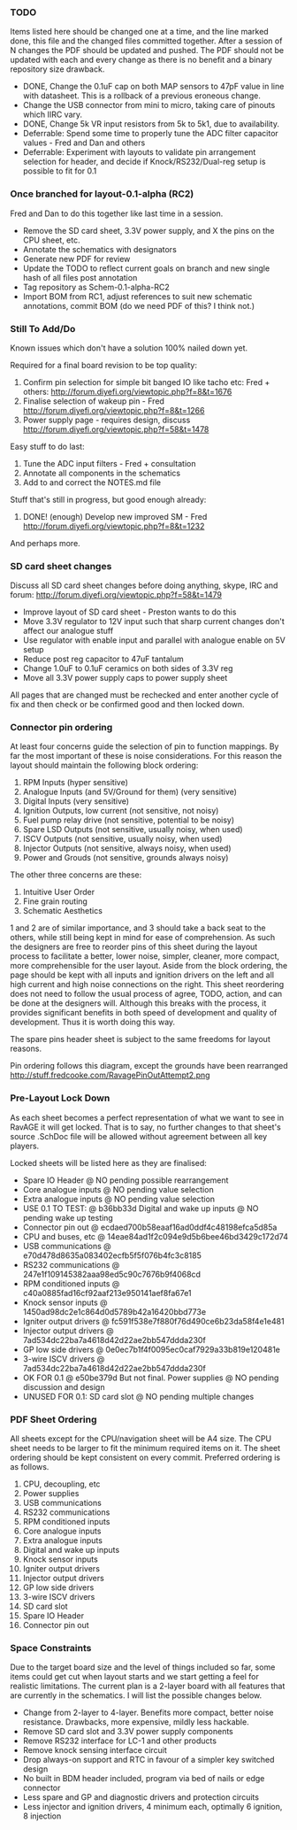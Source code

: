 ### TODO

Items listed here should be changed one at a time, and the line marked done, this
file and the changed files committed together. After a session of N changes the
PDF should be updated and pushed. The PDF should not be updated with each and
every change as there is no benefit and a binary repository size drawback.

 - DONE, Change the 0.1uF cap on both MAP sensors to 47pF value in line with datasheet. This is a rollback of a previous eroneous change.
 - Change the USB connector from mini to micro, taking care of pinouts which IIRC vary.
 - DONE, Change 5k VR input resistors from 5k to 5k1, due to availability. 
 - Deferrable: Spend some time to properly tune the ADC filter capacitor values - Fred and Dan and others
 - Deferrable: Experiment with layouts to validate pin arrangement selection for header, and decide if Knock/RS232/Dual-reg setup is possible to fit for 0.1

### Once branched for layout-0.1-alpha (RC2)

Fred and Dan to do this together like last time in a session.

 - Remove the SD card sheet, 3.3V power supply, and X the pins on the CPU sheet, etc.
 - Annotate the schematics with designators
 - Generate new PDF for review
 - Update the TODO to reflect current goals on branch and new single hash of all files post annotation
 - Tag repository as Schem-0.1-alpha-RC2
 - Import BOM from RC1, adjust references to suit new schematic annotations, commit BOM (do we need PDF of this? I think not.)

### Still To Add/Do

Known issues which don't have a solution 100% nailed down yet.

Required for a final board revision to be top quality:

 1. Confirm pin selection for simple bit banged IO like tacho etc: Fred + others: http://forum.diyefi.org/viewtopic.php?f=8&t=1676
 2. Finalise selection of wakeup pin - Fred http://forum.diyefi.org/viewtopic.php?f=8&t=1266
 3. Power supply page - requires design, discuss http://forum.diyefi.org/viewtopic.php?f=58&t=1478

Easy stuff to do last:

 1. Tune the ADC input filters - Fred + consultation
 2. Annotate all components in the schematics
 3. Add to and correct the NOTES.md file

Stuff that's still in progress, but good enough already:

 1. DONE! (enough) Develop new improved SM - Fred http://forum.diyefi.org/viewtopic.php?f=8&t=1232

And perhaps more.

### SD card sheet changes

Discuss all SD card sheet changes before doing anything, skype, IRC and forum: http://forum.diyefi.org/viewtopic.php?f=58&t=1479

 - Improve layout of SD card sheet - Preston wants to do this
 - Move 3.3V regulator to 12V input such that sharp current changes don't affect our analogue stuff
 - Use regulator with enable input and parallel with analogue enable on 5V setup
 - Reduce post reg capacitor to 47uF tantalum
 - Change 1.0uF to 0.1uF ceramics on both sides of 3.3V reg
 - Move all 3.3V power supply caps to power supply sheet

All pages that are changed must be rechecked and enter another cycle of fix and
then check or be confirmed good and then locked down.

### Connector pin ordering

At least four concerns guide the selection of pin to function mappings. By far
the most important of these is noise considerations. For this reason the layout
should maintain the following block ordering:

 1. RPM Inputs (hyper sensitive)
 2. Analogue Inputs (and 5V/Ground for them) (very sensitive)
 3. Digital Inputs (very sensitive)
 4. Ignition Outputs, low current (not sensitive, not noisy)
 5. Fuel pump relay drive (not sensitive, potential to be noisy)
 6. Spare LSD Outputs (not sensitive, usually noisy, when used)
 7. ISCV Outputs (not sensitive, usually noisy, when used)
 8. Injector Outputs (not sensitive, always noisy, when used)
 9. Power and Grouds (not sensitive, grounds always noisy)

The other three concerns are these:

 1. Intuitive User Order
 2. Fine grain routing
 3. Schematic Aesthetics

1 and 2 are of similar importance, and 3 should take a back seat to the others,
while still being kept in mind for ease of comprehension. As such the designers
are free to reorder pins of this sheet during the layout process to facilitate a
better, lower noise, simpler, cleaner, more compact, more comprehensible for the
user layout. Aside from the block ordering, the page should be kept with all
inputs and ignition drivers on the left and all high current and high noise
connections on the right. This sheet reordering does not need to follow the
usual process of agree, TODO, action, and can be done at the designers will.
Although this breaks with the process, it provides significant benefits in both
speed of development and quality of development. Thus it is worth doing this way.

The spare pins header sheet is subject to the same freedoms for layout reasons.

Pin ordering follows this diagram, except the grounds have been rearranged http://stuff.fredcooke.com/RavagePinOutAttempt2.png

### Pre-Layout Lock Down

As each sheet becomes a perfect representation of what we want to see in RavAGE
it will get locked. That is to say, no further changes to that sheet's source
.SchDoc file will be allowed without agreement between all key players.

Locked sheets will be listed here as they are finalised:

 - Spare IO Header @ NO pending possible rearrangement
 - Core analogue inputs @ NO pending value selection
 - Extra analogue inputs @ NO pending value selection
 - USE 0.1 TO TEST: @ b36bb33d Digital and wake up inputs @ NO pending wake up testing
 - Connector pin out @ ecdaed700b58eaaf16ad0ddf4c48198efca5d85a
 - CPU and buses, etc @ 14eae84ad1f2c094e9d5b6bee46bd3429c172d74
 - USB communications @ e70d478d8635a083402ecfb5f5f076b4fc3c8185
 - RS232 communications @ 247e1f109145382aaa98ed5c90c7676b9f4068cd
 - RPM conditioned inputs @ c40a0885fad16cf92aaf213e950141aef8fa67e1
 - Knock sensor inputs @ 1450ad98dc2e1c864d0d5789b42a16420bbd773e
 - Igniter output drivers @ fc591f538e7f880f76d490ce6b23da58f4e1e481
 - Injector output drivers @ 7ad534dc22ba7a4618d42d22ae2bb547ddda230f
 - GP low side drivers @ 0e0ec7b1f4f0095ec0caf7929a33b819e120481e
 - 3-wire ISCV drivers @ 7ad534dc22ba7a4618d42d22ae2bb547ddda230f
 - OK FOR 0.1 @ e50be379d But not final. Power supplies @ NO pending discussion and design
 - UNUSED FOR 0.1: SD card slot @ NO pending multiple changes

### PDF Sheet Ordering

All sheets except for the CPU/navigation sheet will be A4 size. The CPU sheet
needs to be larger to fit the minimum required items on it. The sheet ordering
should be kept consistent on every commit. Preferred ordering is as follows.

 1.  CPU, decoupling, etc
 2.  Power supplies
 3.  USB communications
 4.  RS232 communications
 5.  RPM conditioned inputs
 6.  Core analogue inputs
 7.  Extra analogue inputs
 8.  Digital and wake up inputs
 9.  Knock sensor inputs
 10. Igniter output drivers
 11. Injector output drivers
 12. GP low side drivers
 13. 3-wire ISCV drivers
 14. SD card slot
 15. Spare IO Header
 16. Connector pin out

### Space Constraints

Due to the target board size and the level of things included so far, some
items could get cut when layout starts and we start getting a feel for
realistic limitations. The current plan is a 2-layer board with all features
that are currently in the schematics. I will list the possible changes below.

 - Change from 2-layer to 4-layer. Benefits more compact, better noise resistance. Drawbacks, more expensive, mildly less hackable.
 - Remove SD card slot and 3.3V power supply components
 - Remove RS232 interface for LC-1 and other products
 - Remove knock sensing interface circuit
 - Drop always-on support and RTC in favour of a simpler key switched design
 - No built in BDM header included, program via bed of nails or edge connector
 - Less spare and GP and diagnostic drivers and protection circuits
 - Less injector and ignition drivers, 4 minimum each, optimally 6 ignition, 8 injection

